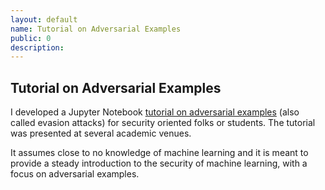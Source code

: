 ```yaml
---
layout: default
name: Tutorial on Adversarial Examples
public: 0
description:
---
```


## Tutorial on Adversarial Examples

I developed a Jupyter Notebook [tutorial on adversarial examples](https://github.com/NullConvergence/tutorial_adversarialml) (also called evasion attacks) for security oriented folks or students.
The tutorial was presented at several academic venues.

It assumes close to no knowledge of machine learning and it is meant to provide a steady introduction to the security of machine learning, with a focus on adversarial examples.
